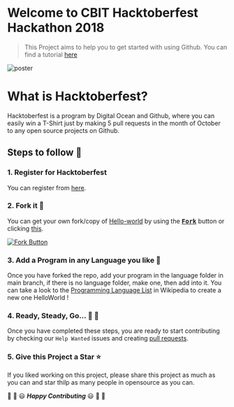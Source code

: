 # Welcome to CBIT Hacktoberfest Hackathon 2018
> This Project aims to help you to get started with using Github. You can find a tutorial [here](https://guides.github.com/activities/hello-world/)

![poster](https://user-images.githubusercontent.com/22680912/46479049-d8a9c400-c80b-11e8-92a1-89fc10701f4a.jpg)

# What is Hacktoberfest?
Hacktoberfest is a program by Digital Ocean and Github, where you can easily win a T-Shirt just by making 5 pull requests in the month of October to any open source projects on Github.

## Steps to follow :scroll:

### 1. Register for Hacktoberfest
You can register from [here](https://hacktoberfest.digitalocean.com).

### 2. Fork it :fork_and_knife:

You can get your own fork/copy of [Hello-world](https://github.com/cbitosc/Hacktoberfest-Hackathon-Hello-World) by using the <a href="https://github.com/cbitosc/Hacktoberfest-Hackathon-Hello-World/new/master?readme=1#fork-destination-box"><kbd><b>Fork</b></kbd></a> button or clicking [this](https://github.com/cbitosc/Hacktoberfest-Hackathon-Hello-World/new/master?readme=1#fork-destination-box).

 [![Fork Button](https://help.github.com/assets/images/help/repository/fork_button.jpg)](https://github.com/cbitosc/Hacktoberfest-Hackathon-Hello-World)

### 3. Add a Program in any Language you like :rabbit2:
Once you have forked the repo, add your program in the language folder in 
main branch, if there is no language folder, make one, then add into it.
You can take a look to the [Programming Language List](https://en.wikipedia.org/wiki/List_of_programming_languages) in Wikipedia to create a new one HelloWorld !

### 4. Ready, Steady, Go... :turtle: :rabbit2:

Once you have completed these steps, you are ready to start contributing 
by checking our `Help Wanted` issues and creating [pull requests](https://github.com/cbitosc/Hacktoberfest-Hackathon-Hello-World/pulls).

### 5. Give this Project a Star :star:

If you liked working on this project, please share this project as much 
as you can and star thilp as many people in opensource as you can.

:tada: :confetti_ball: :smiley: _**Happy Contributing**_ :smiley: :confetti_ball: :tada:
